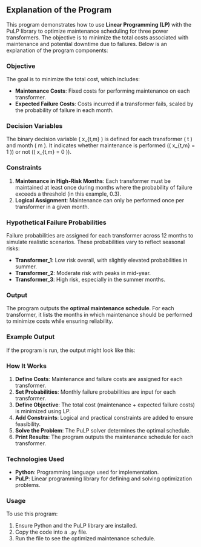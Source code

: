 ## Explanation of the Program

This program demonstrates how to use **Linear Programming (LP)** with the PuLP library to optimize maintenance scheduling for three power transformers. The objective is to minimize the total costs associated with maintenance and potential downtime due to failures. Below is an explanation of the program components:

### Objective
The goal is to minimize the total cost, which includes:
- **Maintenance Costs**: Fixed costs for performing maintenance on each transformer.
- **Expected Failure Costs**: Costs incurred if a transformer fails, scaled by the probability of failure in each month.

### Decision Variables
The binary decision variable \( x_{t,m} \) is defined for each transformer \( t \) and month \( m \). It indicates whether maintenance is performed (\( x_{t,m} = 1 \)) or not (\( x_{t,m} = 0 \)).

### Constraints
1. **Maintenance in High-Risk Months**: Each transformer must be maintained at least once during months where the probability of failure exceeds a threshold (in this example, 0.3).
2. **Logical Assignment**: Maintenance can only be performed once per transformer in a given month.

### Hypothetical Failure Probabilities
Failure probabilities are assigned for each transformer across 12 months to simulate realistic scenarios. These probabilities vary to reflect seasonal risks:
- **Transformer_1**: Low risk overall, with slightly elevated probabilities in summer.
- **Transformer_2**: Moderate risk with peaks in mid-year.
- **Transformer_3**: High risk, especially in the summer months.

### Output
The program outputs the **optimal maintenance schedule**. For each transformer, it lists the months in which maintenance should be performed to minimize costs while ensuring reliability.

### Example Output
If the program is run, the output might look like this:

### How It Works
1. **Define Costs**: Maintenance and failure costs are assigned for each transformer.
2. **Set Probabilities**: Monthly failure probabilities are input for each transformer.
3. **Define Objective**: The total cost (maintenance + expected failure costs) is minimized using LP.
4. **Add Constraints**: Logical and practical constraints are added to ensure feasibility.
5. **Solve the Problem**: The PuLP solver determines the optimal schedule.
6. **Print Results**: The program outputs the maintenance schedule for each transformer.

### Technologies Used
- **Python**: Programming language used for implementation.
- **PuLP**: Linear programming library for defining and solving optimization problems.

### Usage
To use this program:
1. Ensure Python and the PuLP library are installed.
2. Copy the code into a `.py` file.
3. Run the file to see the optimized maintenance schedule.
